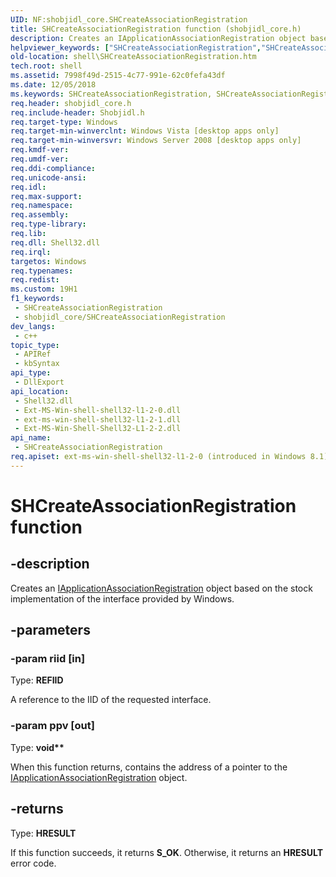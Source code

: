 ```yaml
---
UID: NF:shobjidl_core.SHCreateAssociationRegistration
title: SHCreateAssociationRegistration function (shobjidl_core.h)
description: Creates an IApplicationAssociationRegistration object based on the stock implementation of the interface provided by Windows.
helpviewer_keywords: ["SHCreateAssociationRegistration","SHCreateAssociationRegistration function [Windows Shell]","_shell_SHCreateAssociationRegistration","shell.SHCreateAssociationRegistration","shobjidl_core/SHCreateAssociationRegistration"]
old-location: shell\SHCreateAssociationRegistration.htm
tech.root: shell
ms.assetid: 7998f49d-2515-4c77-991e-62c0fefa43df
ms.date: 12/05/2018
ms.keywords: SHCreateAssociationRegistration, SHCreateAssociationRegistration function [Windows Shell], _shell_SHCreateAssociationRegistration, shell.SHCreateAssociationRegistration, shobjidl_core/SHCreateAssociationRegistration
req.header: shobjidl_core.h
req.include-header: Shobjidl.h
req.target-type: Windows
req.target-min-winverclnt: Windows Vista [desktop apps only]
req.target-min-winversvr: Windows Server 2008 [desktop apps only]
req.kmdf-ver: 
req.umdf-ver: 
req.ddi-compliance: 
req.unicode-ansi: 
req.idl: 
req.max-support: 
req.namespace: 
req.assembly: 
req.type-library: 
req.lib: 
req.dll: Shell32.dll
req.irql: 
targetos: Windows
req.typenames: 
req.redist: 
ms.custom: 19H1
f1_keywords:
 - SHCreateAssociationRegistration
 - shobjidl_core/SHCreateAssociationRegistration
dev_langs:
 - c++
topic_type:
 - APIRef
 - kbSyntax
api_type:
 - DllExport
api_location:
 - Shell32.dll
 - Ext-MS-Win-shell-shell32-l1-2-0.dll
 - ext-ms-win-shell-shell32-l1-2-1.dll
 - Ext-MS-Win-Shell-Shell32-L1-2-2.dll
api_name:
 - SHCreateAssociationRegistration
req.apiset: ext-ms-win-shell-shell32-l1-2-0 (introduced in Windows 8.1)
---
```


# SHCreateAssociationRegistration function


## -description

Creates an <a href="/windows/desktop/api/shobjidl_core/nn-shobjidl_core-iapplicationassociationregistration">IApplicationAssociationRegistration</a> object based on the stock implementation of the interface provided by Windows.

## -parameters

### -param riid [in]

Type: <b>REFIID</b>

A reference to the IID of the requested interface.

### -param ppv [out]

Type: <b>void**</b>

When this function returns, contains the address of a pointer to the <a href="/windows/desktop/api/shobjidl_core/nn-shobjidl_core-iapplicationassociationregistration">IApplicationAssociationRegistration</a> object.

## -returns

Type: <b>HRESULT</b>

If this function succeeds, it returns <b>S_OK</b>. Otherwise, it returns an <b>HRESULT</b> error code.
